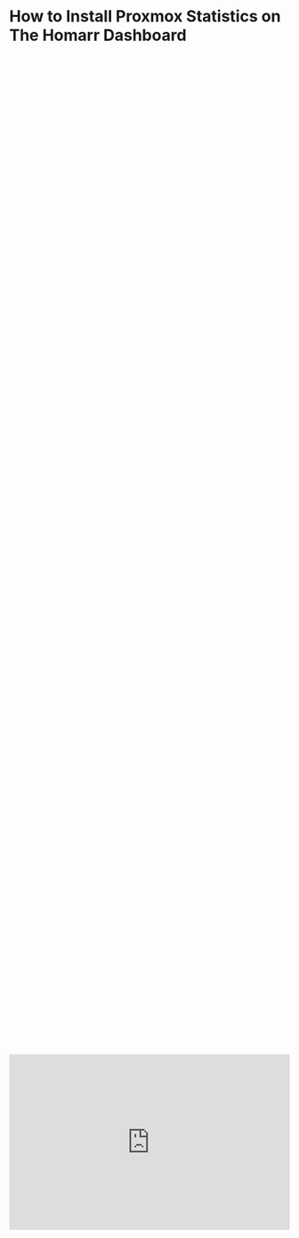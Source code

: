 # How to Install Proxmox Statistics on The Homarr Dashboard


<div style="display: flex; justify-content: center; align-items: center; height: 100%;">
    <iframe width="560" height="315" src="https://www.youtube.com/embed/aSRsk6VSVg4?si=HK3FFg47-WooiwdP" frameborder="0" allow="accelerometer; autoplay; clipboard-write; encrypted-media; gyroscope; picture-in-picture" allowfullscreen></iframe>
</div>

Here is the example of what we will be covering:

<a href="/images/EP14_homarr/2025-01-16 10_21_15-Default Board • Homarr.png" class="image-expand">
    <img src="/images/EP14_homarr/2025-01-16 10_21_15-Default Board • Homarr.png" alt="Description of your image">
</a>


## Follow the steps on your own

If you would like to follow the 13 steps on your own [here](https://homarr.dev/docs/integrations/hardware/) is a link to Homarrs documentation. 

## Before getting started

1. Make sure you login to your Homarr dashboard like we setup in the previous episode.

2. Make sure you login to your Proxmox Machine to create the API key required for stats to be shown in Homarr.

## Step by Step Instructions

1. Navigate to the Proxmox portal, click on Datacenter

2. Expand Permissions, click on Groups

3. Click the Create button

4. Name the group something informative, like api-users (our case we did ytlearngroup)

<a href="/images/EP14_homarr/steps1-4.png" class="image-expand">
    <img src="/images/EP14_homarr/steps1-4.png" alt="Description of your image">
</a>

5. Click on the Permissions "folder"

Click Add -> Group Permission

<a href="/images/EP14_homarr/steps 5.png" class="image-expand">
    <img src="/images/EP14_homarr/steps 5.png" alt="Description of your image">
</a>

6. 

    Path: /

    Group: group from Step 4 above

    Role: PVEAuditor

    Propagate: Checked

<a href="/images/EP14_homarr/steps 6.png" class="image-expand">
    <img src="/images/EP14_homarr/steps 6.png" alt="Description of your image">
</a>

7. Expand Permissions, click on Users

8. Click the Add button

    User name: something informative like api

    Realm: Proxmox VE authentication server

    Password: create a secure password for the user

    Confirm Password: re-enter the password

    Group: group from Step 4 above
<a href="/images/EP14_homarr/steps 7-8.png" class="image-expand">
    <img src="/images/EP14_homarr/steps 7-8.png" alt="Description of your image">
</a>

9. Expand Permissions, click on API Tokens

10. Click the Add button

    User: user from Step 8 above

    Token ID: something informative like the application or purpose like homarr

    Privilege Separation: unchecked

<a href="/images/EP14_homarr/steps 9-10.png" class="image-expand">
    <img src="/images/EP14_homarr/steps 9-10.png" alt="Description of your image">
</a>

11. Copy the Secret that is shown in Step 10 because it is only shown once. 

<!DOCTYPE html>
<html lang="en">
<head>
<meta charset="UTF-8">
<meta name="viewport" content="width=device-width, initial-scale=1.0">

<title>Warning Box Example</title>

<style>
.warning-box {
    background-color: #E4141E; /* Light red background color */
    border-left: 6px solid #8CD2F4; /* Red border on the left side */
    padding: 10px; /* Padding inside the box */
    margin-bottom: 20px; /* Margin at the bottom to separate from other content */
}
</style>
</head>
<body>

<div class="warning-box">
    <p>NOTICE THIS IS THE STEP WHERE YOU CAN GRAB THE CORRECT INTEGRATION KEY FORMAT!</p>
</div>

</body>
</html>

You will copy the TokenID into a notepad ADD an <kbd>=</kbd> sign and then paste the secret key after that.

```
<User>@pve!<Token ID>=<Secret>
```

Exmaple:

```
ytuser@pve!homarr=5b5467-0260-48ab-a8f5-03753d332145
```

<a href="/images/EP14_homarr/Steps 11.png" class="image-expand">
    <img src="/images/EP14_homarr/Steps 11.png" alt="Description of your image">
</a>

12. Go back to the "Permissions" menu

    Click Add -> API Token Permission

<a href="/images/EP14_homarr/steps 12.png" class="image-expand">
    <img src="/images/EP14_homarr/steps 12.png" alt="Description of your image">
</a>

13. 

    Path: /

    API Token: select the API token created in Step 10

    Role: PVE Auditor

    Propagate: Checked

    <a href="/images/EP14_homarr/steps 13.png" class="image-expand">
    <img src="/images/EP14_homarr/steps 13.png" alt="Description of your image">
</a>

## Adding your API to Homarr's Dashboard

Open your Homarr Dashboard

Select the Writing / edit icon.

<a href="/images/EP14_homarr/steps 1 homarr.png" class="image-expand">
    <img src="/images/EP14_homarr/steps 1 homarr.png" alt="Description of your image">
</a>

Then the Add tile button

<a href="/images/EP14_homarrsteps 2 homarr.png" class="image-expand">
    <img src="/images/EP14_homarr/steps 2 homarr.png" alt="Description of your image">
</a>

Then select "Apps"

<a href="/images/EP14_homarr/steps 3 homarr.png" class="image-expand">
    <img src="/images/EP14_homarr/steps 3 homarr.png" alt="Description of your image">
</a>

You will then need to grap the IP address of your server and paste it to internal and external.

<a href="/images/EP14_homarr/steps 4 homarr.png" class="image-expand">
    <img src="/images/EP14_homarr/steps 4 homarr.png" alt="Description of your image">
</a>

Move over to the integrations tab and this is where you will select your integration as Proxmox and paste your Proxmox API key you made a minute ago. Then select "Save".

<a href="/images/EP14_homarr/steps 5 homarr.png" class="image-expand">
    <img src="/images/EP14_homarr/steps 5 homarr.png" alt="Description of your image">
</a>

After that you will need to add a Widget like you just added an app.

<a href="/images/EP14_homarr/steps 6 homarr.png" class="image-expand">
    <img src="/images/EP14_homarr/steps 6 homarr.png" alt="Description of your image">
</a>

Scroll down until you find System Health Monitoring and add it.

<a href="/images/EP14_homarr/steps 7 homarr.png" class="image-expand">
    <img src="/images/EP14_homarr/steps 7 homarr.png" alt="Description of your image">
</a>

Find the newly placed widget on your Dashboard, click the gear icon on the top right to edit it.

<a href="/images/EP14_homarr/steps 8 homarr.png" class="image-expand">
    <img src="/images/EP14_homarr/steps 8 homarr.png" alt="Description of your image">
</a>

Lastly, change your settings to match the below screenshot, save, and wait a couple minutes for your data to appear and that is it. (9)

<a href="/images/EP14_homarr/steps 9 homarr.png" class="image-expand">
    <img src="/images/EP14_homarr/steps 9 homarr.png" alt="Description of your image">
</a>

## Closing thoughts

That is it, if you have any other questions do not forget to hop in our discord! 

